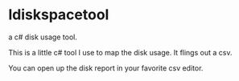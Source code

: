 # ldiskspacetool
a c# disk usage tool.

This is a little c# tool I use to map the disk usage. It flings out a csv. 

You can open up the disk report in your favorite csv editor.


